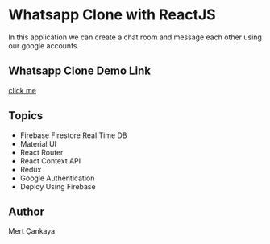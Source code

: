 # Whatsapp Clone with ReactJS
In this application we can create a chat room and message each other using our google accounts.

## Whatsapp Clone Demo Link
<a href="https://whatsapp-clone-1d844.web.app/">click me</a>


## Topics
+ Firebase Firestore Real Time DB
+ Material UI
+ React Router
+ React Context API
+ Redux
+ Google Authentication
+ Deploy Using Firebase

## Author
Mert Çankaya
